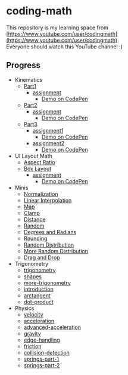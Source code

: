# coding-math
This repository is my learning space from [https://www.youtube.com/user/codingmath](https://www.youtube.com/user/codingmath).  
Everyone should watch this YouTube channel :)

## Progress
- Kinematics
  - [Part1](./kinematics/part1)
    - [assignment](./kinematics/part1/assignment)
      - [Demo on CodePen](https://codepen.io/toshiya-marukubo/pen/PoKqzxG)
  - [Part2](./kinematics/part2)
    - [assignment](./kinematics/part2/assignment)
      - [Demo on CodePen](https://codepen.io/toshiya-marukubo/pen/JjyjQzo)
  - [Part3](./kinematics/part3)
    - [assignment1](./kinematics/part3/assignment1)
      - [Demo on CodePen](https://codepen.io/toshiya-marukubo/pen/rNzarEP)
    - [assignment2](./kinematics/part3/assignment2)
      - [Demo on CodePen](https://codepen.io/toshiya-marukubo/pen/NWvqrwd)
- UI Layout Math
  - [Aspect Ratio](./ui-layout/aspect-ratio)
  - [Box Layout](./ui-layout/box-layout)
    - [assignment](./ui-layout/box-layout/assignment)
      - [Demo on CodePen](https://codepen.io/toshiya-marukubo/pen/LYjVzXd)
- Minis
  - [Normalization](./minis/normalization)
  - [Linear Interpolation](./minis/linear-interpolation)
  - [Map](./minis/map)
  - [Clamp](./minis/clamp)
  - [Distance](./minis/distance)
  - [Random](./minis/random)
  - [Degrees and Radians](./minis/degrees-radians)
  - [Rounding](./minis/rounding)
  - [Random Distribution](./minis/random-distribution)
  - [More Random Distribution](./minis/more-random-distribution)
  - [Drag and Drop](./minis/drag-and-drop)
- Trigonometry
  - [trigonometry](./trigonometry/trigonometry)
  - [shapes](./trigonometry/shapes)
  - [more-trigonometry](./trigonometry/more-trigonometry)
  - [introduction](./trigonometry/introduction)
  - [arctangent](./trigonometry/arctangent)
  - [dot-product](./trigonometry/dot-product)
- Physics
  - [velocity](./physics/velocity)
  - [acceleration](./physics/acceleration)
  - [advanced-acceleration](./physics/advanced-acceleration)
  - [gravity](./physics/gravity)
  - [edge-handling](./physics/edge-handling)
  - [friction](./physics/friction)
  - [collision-detection](./physics/collision-detection)
  - [springs-part-1](./physics/springs-part-1)
  - [springs-part-2](./physics/springs-part-2)

